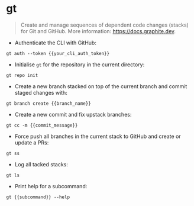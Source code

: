 # gt

> Create and manage sequences of dependent code changes (stacks) for Git and GitHub.
> More information: <https://docs.graphite.dev>.

- Authenticate the CLI with GitHub:

`gt auth --token {{your_cli_auth_token}}`

- Initialise `gt` for the repository in the current directory:

`gt repo init`

- Create a new branch stacked on top of the current branch and commit staged changes with:

`gt branch create {{branch_name}}`

- Create a new commit and fix upstack branches:

`gt cc -m {{commit_message}}`

- Force push all branches in the current stack to GitHub and create or update a PRs:

`gt ss`

- Log all tacked stacks:

`gt ls`

- Print help for a subcommand:

`gt {{subcommand}} --help`
